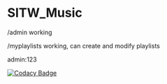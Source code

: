 # SITW_Music

/admin working

/myplaylists working, can create and modify playlists

admin:123

[![Codacy Badge](https://www.codacy.com/project/badge/a84d70b696114bf2bf5097b2aa2d2e66)](https://www.codacy.com/app/ericlabaraolvera/SITW_Music)
